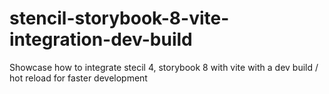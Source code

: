 # stencil-storybook-8-vite-integration-dev-build
Showcase how to integrate stecil 4, storybook 8 with vite with a dev build / hot reload for faster development
